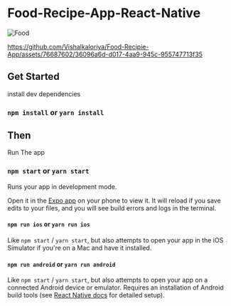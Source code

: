 # Food-Recipe-App-React-Native
  
  ![Food](https://github.com/Vishalkaloriya/Food-Recipie-App/assets/76687602/78951c0d-134e-486f-8372-6c0dfad2a2c2)


https://github.com/Vishalkaloriya/Food-Recipie-App/assets/76687602/36096a6d-d017-4aa9-945c-955747713f35



## Get Started

install dev dependencies

### `npm install` or `yarn install`

## Then

Run The app

### `npm start` or `yarn start`

Runs your app in development mode.

Open it in the [Expo app](https://expo.io) on your phone to view it. It will reload if you save edits to your files, and you will see build errors and logs in the terminal.

#### `npm run ios` or `yarn run ios`

Like `npm start` / `yarn start`, but also attempts to open your app in the iOS Simulator if you're on a Mac and have it installed.

#### `npm run android` or `yarn run android`

Like `npm start` / `yarn start`, but also attempts to open your app on a connected Android device or emulator. Requires an installation of Android build tools (see [React Native docs](https://facebook.github.io/react-native/docs/getting-started.html) for detailed setup).

<br />




